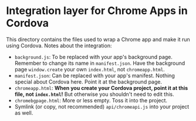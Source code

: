 # Integration layer for Chrome Apps in Cordova

This directory contains the files used to wrap a Chrome app and make it run using Cordova.
Notes about the integration:

* `background.js`: To be replaced with your app's background page. Remember to change its name in `manifest.json`. Have the background page `window.create` your own `index.html`, not `chromeapp.html`.
* `manifest.json`: Can be replaced with your app's manifest. Nothing special about Cordova here. Point it at the background page.
* `chromeapp.html`: **When you create your Cordova project, point it at this file, not `index.html`!** But otherwise you shouldn't need to edit this.
* `chromebgpage.html`: More or less empty. Toss it into the project.
* Symlink (or copy, not recommended) `api/chromeapi.js` into your project as well.

